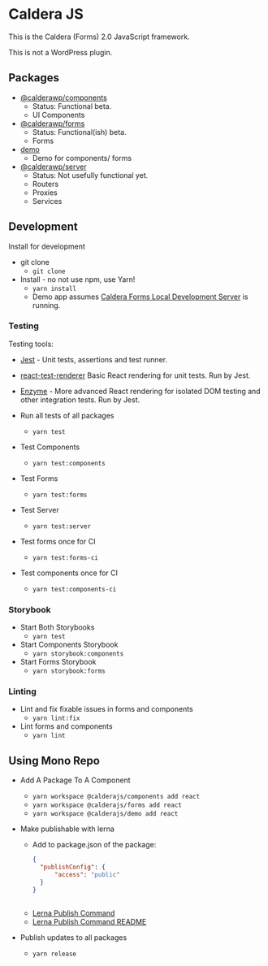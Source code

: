 # Caldera JS
This is the Caldera (Forms) 2.0 JavaScript framework.

This is not a WordPress plugin.

## Packages
* [@calderawp/components](./packages/components/README.md)
    - Status: Functional beta.
    - UI Components
* [@calderawp/forms](./packages/forms/README.md)
    - Status: Functional(ish) beta.
    - Forms
* [demo](./packages/demo/README.md)
    - Demo for components/ forms
* [@calderawp/server](./server/README.md)
    - Status: Not usefully functional yet.
    - Routers
    - Proxies
    - Services
    
## Development
Install for development
* git clone
    - `git clone `
* Install - no not use npm, use Yarn!
    - `yarn install`
    - Demo app assumes [Caldera Forms Local Development Server](https://github.com/CalderaWP/Caldera-Forms/blob/master/contributing/local-dev.md) is running.    

    
### Testing
Testing tools:
* [Jest](https://jest.io) - Unit tests, assertions and test runner.
* [react-test-renderer](https://reactjs.org/docs/test-renderer.html) Basic React rendering for unit tests. Run by Jest.
* [Enzyme]() - More advanced React rendering for isolated DOM testing and other integration tests. Run by Jest.

* Run all tests of all packages
    - `yarn test`
* Test Components
    - `yarn test:components`
* Test Forms
    - `yarn test:forms`
* Test Server
    - `yarn test:server`  
* Test forms  once for CI
    - `yarn test:forms-ci`  
* Test components  once for CI
    - `yarn test:components-ci`  
### Storybook
* Start Both Storybooks
    - `yarn test`
* Start Components Storybook
    - `yarn storybook:components`
* Start Forms Storybook
    - `yarn storybook:forms`
    
### Linting
* Lint and fix fixable issues in forms and components
    - `yarn lint:fix`
* Lint  forms and components
    - `yarn lint`


## Using Mono Repo

* Add A Package To A Component
    - `yarn workspace @calderajs/components add react`
    - `yarn workspace @calderajs/forms add react`
    - `yarn workspace @calderajs/demo add react`
* Make publishable with lerna
    - Add to package.json of the package:
        ```json
        { 
          "publishConfig": {
              "access": "public"
          }
        }
            
      ```
    - [Lerna Publish Command](https://lernajs.io/#command-publish)
    - [Lerna Publish Command README](https://github.com/lerna/lerna/blob/master/commands/publish/README.md)
   
* Publish updates to all packages
    - `yarn release`


